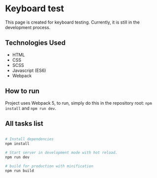 # Keyboard test

This page is created for keyboard testing. Currently, it is still in the development process.

## Technologies Used

- HTML
- CSS
- SCSS
- Javascript (ES6) 
- Webpack

## How to run

Project uses Webpack 5, to run, simply do this in the repository root: `npm install` and `npm run dev`.

## All tasks list

```bash

# Install dependencies
npm install

# Start server in development mode with hot reload.
npm run dev

# build for production with minification
npm run build

```

